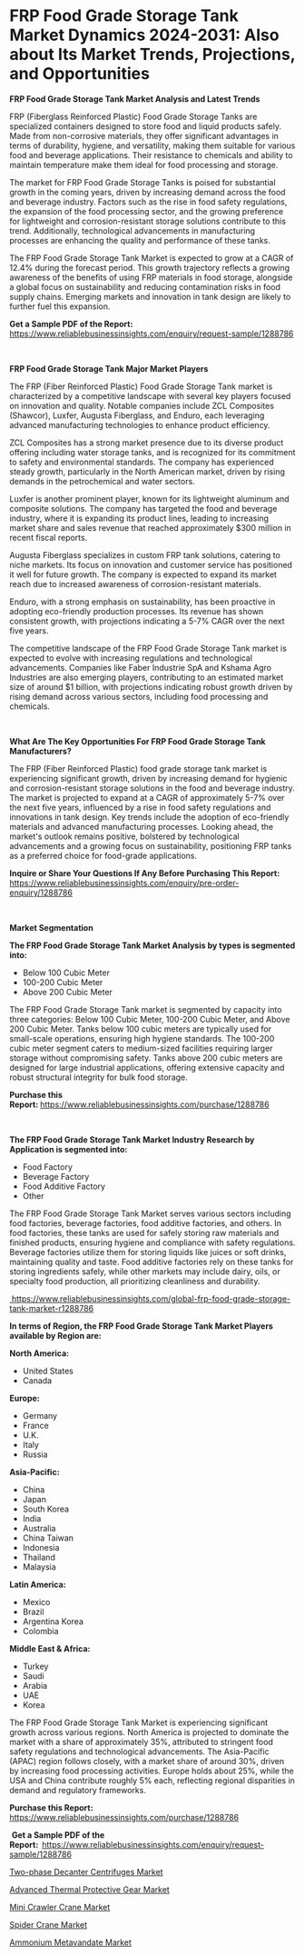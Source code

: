 <p><h1>FRP Food Grade Storage Tank Market Dynamics 2024-2031: Also about Its Market Trends, Projections, and Opportunities</h1></p><p><strong>FRP Food Grade Storage Tank Market Analysis and Latest Trends</strong></p>
<p><p>FRP (Fiberglass Reinforced Plastic) Food Grade Storage Tanks are specialized containers designed to store food and liquid products safely. Made from non-corrosive materials, they offer significant advantages in terms of durability, hygiene, and versatility, making them suitable for various food and beverage applications. Their resistance to chemicals and ability to maintain temperature make them ideal for food processing and storage.</p><p>The market for FRP Food Grade Storage Tanks is poised for substantial growth in the coming years, driven by increasing demand across the food and beverage industry. Factors such as the rise in food safety regulations, the expansion of the food processing sector, and the growing preference for lightweight and corrosion-resistant storage solutions contribute to this trend. Additionally, technological advancements in manufacturing processes are enhancing the quality and performance of these tanks.</p><p>The FRP Food Grade Storage Tank Market is expected to grow at a CAGR of 12.4% during the forecast period. This growth trajectory reflects a growing awareness of the benefits of using FRP materials in food storage, alongside a global focus on sustainability and reducing contamination risks in food supply chains. Emerging markets and innovation in tank design are likely to further fuel this expansion.</p></p>
<p><strong>Get a Sample PDF of the Report:&nbsp;</strong> <a href="https://www.reliablebusinessinsights.com/enquiry/request-sample/1288786?utm_campaign=39&utm_medium=2&utm_source=Github&utm_content=ia&utm_term=26102024&utm_id=frp-food-grade-storage-tank">https://www.reliablebusinessinsights.com/enquiry/request-sample/1288786</a></p>
<p>&nbsp;</p>
<p><strong>FRP Food Grade Storage Tank Major Market Players</strong></p>
<p><p>The FRP (Fiber Reinforced Plastic) Food Grade Storage Tank market is characterized by a competitive landscape with several key players focused on innovation and quality. Notable companies include ZCL Composites (Shawcor), Luxfer, Augusta Fiberglass, and Enduro, each leveraging advanced manufacturing technologies to enhance product efficiency.</p><p>ZCL Composites has a strong market presence due to its diverse product offering including water storage tanks, and is recognized for its commitment to safety and environmental standards. The company has experienced steady growth, particularly in the North American market, driven by rising demands in the petrochemical and water sectors.</p><p>Luxfer is another prominent player, known for its lightweight aluminum and composite solutions. The company has targeted the food and beverage industry, where it is expanding its product lines, leading to increasing market share and sales revenue that reached approximately $300 million in recent fiscal reports.</p><p>Augusta Fiberglass specializes in custom FRP tank solutions, catering to niche markets. Its focus on innovation and customer service has positioned it well for future growth. The company is expected to expand its market reach due to increased awareness of corrosion-resistant materials.</p><p>Enduro, with a strong emphasis on sustainability, has been proactive in adopting eco-friendly production processes. Its revenue has shown consistent growth, with projections indicating a 5-7% CAGR over the next five years.</p><p>The competitive landscape of the FRP Food Grade Storage Tank market is expected to evolve with increasing regulations and technological advancements. Companies like Faber Industrie SpA and Kshama Agro Industries are also emerging players, contributing to an estimated market size of around $1 billion, with projections indicating robust growth driven by rising demand across various sectors, including food processing and chemicals.</p></p>
<p>&nbsp;</p>
<p><strong>What Are The Key Opportunities For FRP Food Grade Storage Tank Manufacturers?</strong></p>
<p><p>The FRP (Fiber Reinforced Plastic) food grade storage tank market is experiencing significant growth, driven by increasing demand for hygienic and corrosion-resistant storage solutions in the food and beverage industry. The market is projected to expand at a CAGR of approximately 5-7% over the next five years, influenced by a rise in food safety regulations and innovations in tank design. Key trends include the adoption of eco-friendly materials and advanced manufacturing processes. Looking ahead, the market's outlook remains positive, bolstered by technological advancements and a growing focus on sustainability, positioning FRP tanks as a preferred choice for food-grade applications.</p></p>
<p><strong>Inquire or Share Your Questions If Any Before Purchasing This Report:</strong> <a href="https://www.reliablebusinessinsights.com/enquiry/pre-order-enquiry/1288786?utm_campaign=39&utm_medium=2&utm_source=Github&utm_content=ia&utm_term=26102024&utm_id=frp-food-grade-storage-tank">https://www.reliablebusinessinsights.com/enquiry/pre-order-enquiry/1288786</a></p>
<p>&nbsp;</p>
<p><strong>Market Segmentation</strong></p>
<p><strong>The FRP Food Grade Storage Tank Market Analysis by types is segmented into:</strong></p>
<p><ul><li>Below 100 Cubic Meter</li><li>100-200 Cubic Meter</li><li>Above 200 Cubic Meter</li></ul></p>
<p><p>The FRP Food Grade Storage Tank market is segmented by capacity into three categories: Below 100 Cubic Meter, 100-200 Cubic Meter, and Above 200 Cubic Meter. Tanks below 100 cubic meters are typically used for small-scale operations, ensuring high hygiene standards. The 100-200 cubic meter segment caters to medium-sized facilities requiring larger storage without compromising safety. Tanks above 200 cubic meters are designed for large industrial applications, offering extensive capacity and robust structural integrity for bulk food storage.</p></p>
<p><strong>Purchase this Report:&nbsp;</strong><a href="https://www.reliablebusinessinsights.com/purchase/1288786?utm_campaign=39&utm_medium=2&utm_source=Github&utm_content=ia&utm_term=26102024&utm_id=frp-food-grade-storage-tank">https://www.reliablebusinessinsights.com/purchase/1288786</a></p>
<p>&nbsp;</p>
<p><strong>The FRP Food Grade Storage Tank Market Industry Research by Application is segmented into:</strong></p>
<p><ul><li>Food Factory</li><li>Beverage Factory</li><li>Food Additive Factory</li><li>Other</li></ul></p>
<p><p>The FRP Food Grade Storage Tank Market serves various sectors including food factories, beverage factories, food additive factories, and others. In food factories, these tanks are used for safely storing raw materials and finished products, ensuring hygiene and compliance with safety regulations. Beverage factories utilize them for storing liquids like juices or soft drinks, maintaining quality and taste. Food additive factories rely on these tanks for storing ingredients safely, while other markets may include dairy, oils, or specialty food production, all prioritizing cleanliness and durability.</p></p>
<p><a href="https://www.reliablebusinessinsights.com/global-frp-food-grade-storage-tank-market-r1288786?utm_campaign=39&utm_medium=2&utm_source=Github&utm_content=ia&utm_term=26102024&utm_id=frp-food-grade-storage-tank">&nbsp;https://www.reliablebusinessinsights.com/global-frp-food-grade-storage-tank-market-r1288786</a></p>
<p><strong>In terms of Region, the FRP Food Grade Storage Tank Market Players available by Region are:</strong></p>
<p>
    <p> <strong> North America: </strong>
        <ul>
            <li>United States</li>
            <li>Canada</li>
        </ul>
        </p> 
    <p> <strong> Europe: </strong>
        <ul>
            <li>Germany</li>
            <li>France</li>
            <li>U.K.</li>
            <li>Italy</li>
            <li>Russia</li>
        </ul>
        </p> 
    <p> <strong> Asia-Pacific: </strong>
        <ul>
            <li>China</li>
            <li>Japan</li>
            <li>South Korea</li>
            <li>India</li>
            <li>Australia</li>
            <li>China Taiwan</li>
            <li>Indonesia</li>
            <li>Thailand</li>
            <li>Malaysia</li>
        </ul>
        </p> 
    <p> <strong> Latin America: </strong>
        <ul>
            <li>Mexico</li>
            <li>Brazil</li>
            <li>Argentina Korea</li>
            <li>Colombia</li>
        </ul>
        </p> 
    <p> <strong> Middle East & Africa: </strong>
        <ul>
            <li>Turkey</li>
            <li>Saudi</li>
            <li>Arabia</li>
            <li>UAE</li>
            <li>Korea</li>
        </ul>
    </p>
    </p>
<p><p>The FRP Food Grade Storage Tank Market is experiencing significant growth across various regions. North America is projected to dominate the market with a share of approximately 35%, attributed to stringent food safety regulations and technological advancements. The Asia-Pacific (APAC) region follows closely, with a market share of around 30%, driven by increasing food processing activities. Europe holds about 25%, while the USA and China contribute roughly 5% each, reflecting regional disparities in demand and regulatory frameworks.</p></p>
<p><strong>Purchase this Report: </strong><a href="https://www.reliablebusinessinsights.com/purchase/1288786?utm_campaign=39&utm_medium=2&utm_source=Github&utm_content=ia&utm_term=26102024&utm_id=frp-food-grade-storage-tank">https://www.reliablebusinessinsights.com/purchase/1288786</a></p>
<p>&nbsp;<strong>Get a Sample PDF of the Report:&nbsp;&nbsp;</strong><a href="https://www.reliablebusinessinsights.com/enquiry/request-sample/1288786?utm_campaign=39&utm_medium=2&utm_source=Github&utm_content=ia&utm_term=26102024&utm_id=frp-food-grade-storage-tank">https://www.reliablebusinessinsights.com/enquiry/request-sample/1288786</a></p>
<p><strong></strong></p>
<p><p><a href="https://github.com/mac1evjen/Market-Research-Report-List-1/blob/main/two-phase-decanter-centrifuges-market.md?utm_campaign=39&utm_medium=2&utm_source=Github&utm_content=ia&utm_term=26102024&utm_id=frp-food-grade-storage-tank">Two-phase Decanter Centrifuges Market</a></p><p><a href="https://www.linkedin.com/pulse/advanced-thermal-protective-gear-market-growth-segmentation-8drqf?utm_campaign=39&utm_medium=2&utm_source=Github&utm_content=ia&utm_term=26102024&utm_id=frp-food-grade-storage-tank">Advanced Thermal Protective Gear Market</a></p><p><a href="https://issuu.com/reportprime-2/docs/mini-crawler-crane-market-size-2030_cf8a4d3c8e7c39?utm_campaign=39&utm_medium=2&utm_source=Github&utm_content=ia&utm_term=26102024&utm_id=frp-food-grade-storage-tank">Mini Crawler Crane Market</a></p><p><a href="https://issuu.com/reportprime-2/docs/spider-crane-market-size-2030.pptx_c7923c53ece379?utm_campaign=39&utm_medium=2&utm_source=Github&utm_content=ia&utm_term=26102024&utm_id=frp-food-grade-storage-tank">Spider Crane Market</a></p><p><a href="https://github.com/delorasywf/Market-Research-Report-List-1/blob/main/ammonium-metavandate-market.md?utm_campaign=39&utm_medium=2&utm_source=Github&utm_content=ia&utm_term=26102024&utm_id=frp-food-grade-storage-tank">Ammonium Metavandate Market</a></p></p>